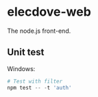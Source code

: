 # elecdove-web

The node.js front-end.

## Unit test

Windows:

```powershell
# Test with filter
npm test -- -t 'auth'
```

